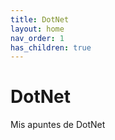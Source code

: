 ```yaml
---
title: DotNet
layout: home
nav_order: 1
has_children: true
---
```


# DotNet

Mis apuntes de DotNet
